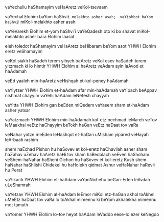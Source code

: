 
vaYechullu haShamayim veHaAretz veKol-tsevaam

vaYechal Elohim baYom haShvi`i melakhto asher asah; 
vaYishbot baYom haShvi`i miKol-melakhto asher asah

vaYeVarekh Elohim et-yom haShvi`i vaYeQadesh oto 
ki bo shavat miKol-melakhto asher bara Elohim laasot

eleh toledot haShamayim veHaAretz beHibaram 
beYom asot YHWH Elohim eretz veShamayim

veKol siakh haSadeh terem yihyeh baAretz veKol esev haSadeh terem yitzmach ki lo himtir YHWH Elohim al haAretz veAdam ayin laAvod et haAdamah

veEd yaaleh min-haAretz veHishqah et-kol-peney haAdamah

vaYiytzer YHWH Elohim et-haAdam afar min-haAdamah 
vaYipach beAppav nishmat chayyim 
vaYehi haAdam leNefesh chayyah

vaYitta YHWH Elohim gan beEden miQedem 
vaYasem sham et-haAdam asher yatsar

vaYatzmach YHWH Elohim min-haAdamah kol-etz nechmad leMareh veTov leMaakhal 
veEtz haChayyim beTokh haGan 
veEtz haDaat tov vaRa

veNahar yotze meEden leHashqot et-haGan uMisham yipared veHayah leArbaah rashim

shem haEchad Pishon hu haSovev et kol-eretz haChavilah asher sham haZahav uZehav haAretz haHi tov sham haBedolach veEven haShoham 
veShem-haNahar haSheni Gichon hu haSovev et kol-eretz Kush 
shem haNahar haShlishi Chidekel hu haHolekh qidmat Ashur 
veHaNahar haRevii hu Perat

vaYikach YHWH Elohim et-haAdam vaYanNichehu beGan-Eden leAvdah uLeShamrah

vaYetzav YHWH Elohim al-haAdam leEmor miKol etz-haGan akhol toAkhel
uMeEtz haDaat tov vaRa lo toAkhal mimennu ki beYom akhalekha mimennu mot tamuth

vaYomer YHWH Elohim lo-tov heyot haAdam leVaddo eese-lo ezer keNegdo
